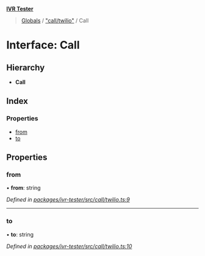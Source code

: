 **[IVR Tester](../README.md)**

> [Globals](../README.md) / ["call/twilio"](../modules/_call_twilio_.md) / Call

# Interface: Call

## Hierarchy

* **Call**

## Index

### Properties

* [from](_call_twilio_.call.md#from)
* [to](_call_twilio_.call.md#to)

## Properties

### from

•  **from**: string

*Defined in [packages/ivr-tester/src/call/twilio.ts:9](https://github.com/SketchingDev/ivr-tester/blob/3b0e141/packages/ivr-tester/src/call/twilio.ts#L9)*

___

### to

•  **to**: string

*Defined in [packages/ivr-tester/src/call/twilio.ts:10](https://github.com/SketchingDev/ivr-tester/blob/3b0e141/packages/ivr-tester/src/call/twilio.ts#L10)*
